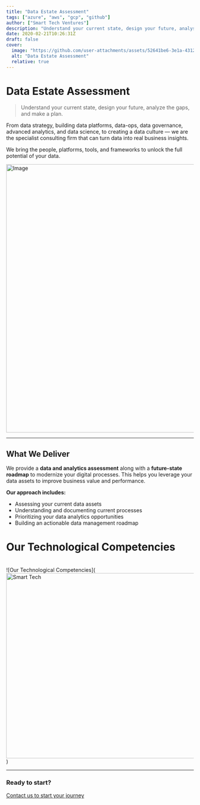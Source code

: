 ```yaml
---
title: "Data Estate Assessment"
tags: ["azure", "aws", "gcp", "github"]
author: ["Smart Tech Ventures"]
description: "Understand your current state, design your future, analyse the gaps and make a plan  "
date: 2020-02-21T10:26:31Z
draft: false
cover:
  image: "https://github.com/user-attachments/assets/52641be6-3e1a-4312-b3e5-c53cd6799a4e"
  alt: "Data Estate Assessment"
  relative: true
---
```


# Data Estate Assessment

> Understand your current state, design your future, analyze the gaps, and make a plan.

From data strategy, building data platforms, data-ops, data governance, advanced analytics, and data science, to creating a data culture — we are the specialist consulting firm that can turn data into real business insights.

We bring the people, platforms, tools, and frameworks to unlock the full potential of your data.

<img width="1280" height="720" alt="Image" src="https://github.com/user-attachments/assets/52641be6-3e1a-4312-b3e5-c53cd6799a4e" />

---

## What We Deliver

We provide a **data and analytics assessment** along with a **future-state roadmap** to modernize your digital processes. This helps you leverage your data assets to improve business value and performance.

**Our approach includes:**

- Assessing your current data assets
- Understanding and documenting current processes
- Prioritizing your data analytics opportunities
- Building an actionable data management roadmap

# Our Technological Competencies

<br />
![Our Technological Competencies](<img width="878" height="497" alt="Smart Tech" src="https://github.com/user-attachments/assets/0863a4fa-501b-46ff-8433-e7ee246ded48" />)

<br />
<hr />

### Ready to start?

[Contact us to start your journey](https://smarttechventures.au/contact/)
